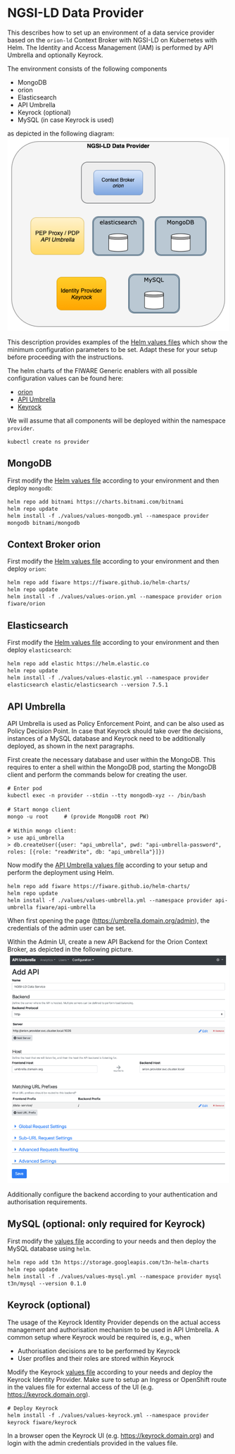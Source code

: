 # NGSI-LD Data Provider

This describes how to set up an environment of a data service provider based on 
the `orion-ld` Context Broker with NGSI-LD on Kubernetes with Helm. The Identity and 
Access Management (IAM) is performed by API Umbrella and optionally Keyrock.

The environment consists of the following components
* MongoDB
* orion
* Elasticsearch
* API Umbrella
* Keyrock (optional)
* MySQL (in case Keyrock is used)

as depicted in the following diagram:
![Components](./img/components.png "Components")

This description provides examples of the [Helm values files](./values) which show the minimum configuration 
parameters to be set. Adapt these for your setup before proceeding with the instructions.

The helm charts of the FIWARE Generic enablers with all possible configuration values can be found here:
* [orion](https://github.com/FIWARE/helm-charts/tree/main/charts/orion)
* [API Umbrella](https://github.com/FIWARE/helm-charts/tree/main/charts/api-umbrella)
* [Keyrock](https://github.com/FIWARE/helm-charts/tree/main/charts/keyrock)

We will assume that all components will be deployed within the namespace `provider`.
```shell
kubectl create ns provider
```




## MongoDB

First modify the [Helm values file](./values/values-mongodb.yml) according to your environment and 
then deploy `mongodb`:
```shell
helm repo add bitnami https://charts.bitnami.com/bitnami
helm repo update
helm install -f ./values/values-mongodb.yml --namespace provider mongodb bitnami/mongodb
```



## Context Broker orion

First modify the [Helm values file](./values/values-orion.yml) according to your environment and 
then deploy `orion`:
```shell
helm repo add fiware https://fiware.github.io/helm-charts/
helm repo update
helm install -f ./values/values-orion.yml --namespace provider orion fiware/orion
```


## Elasticsearch

First modify the [Helm values file](./values/values-elastic.yml) according to your environment and 
then deploy `elasticsearch`:
```shell
helm repo add elastic https://helm.elastic.co
helm repo update
helm install -f ./values/values-elastic.yml --namespace provider elasticsearch elastic/elasticsearch --version 7.5.1
```


## API Umbrella

API Umbrella is used as Policy Enforcement Point, and can be also used as Policy Decision Point. 
In case that Keyrock should take over the decisions, instances of a MySQL database and Keyrock need to be additionally 
deployed, as shown in the next paragraphs.

First create the necessary database and user within the MongoDB. This requires to enter a shell within the 
MongoDB pod, starting the MongoDB client and perform the commands below for creating the user.
```shell
# Enter pod
kubectl exec -n provider --stdin --tty mongodb-xyz -- /bin/bash

# Start mongo client
mongo -u root     # (provide MongoDB root PW)

# Within mongo client:
> use api_umbrella
> db.createUser({user: "api_umbrella", pwd: "api-umbrella-password", roles: [{role: "readWrite", db: "api_umbrella"}]})
```

Now modify the [API Umbrella values file](./values/values-umbrella.yml) according to your setup and perform 
the deployment using Helm.
```shell
helm repo add fiware https://fiware.github.io/helm-charts/
helm repo update
helm install -f ./values/values-umbrella.yml --namespace provider api-umbrella fiware/api-umbrella
```

When first opening the page (https://umbrella.domain.org/admin), the credentials of the admin user can be set.

Within the Admin UI, create a new API Backend for the Orion Context Broker, as depicted in the following picture.
![API Umbrella](./img/umbrella.png "API Umbrella")

Additionally configure the backend according to your authentication and authorisation requirements.



## MySQL (optional: only required for Keyrock)

First modify the [values file](./values/values-mysql.yml) according to your needs and then deploy the MySQL database using `helm`. 
```shell
helm repo add t3n https://storage.googleapis.com/t3n-helm-charts
helm repo update
helm install -f ./values/values-mysql.yml --namespace provider mysql t3n/mysql --version 0.1.0
```



## Keyrock (optional)

The usage of the Keyrock Identity Provider depends on the actual access management 
and authorisation mechanism to be used in API Umbrella. A common setup where Keyrock 
would be required is, e.g., when
* Authorisation decisions are to be performed by Keyrock
* User profiles and their roles are stored within Keyrock


Modify the Keyrock [values file](./values/values-keyrock.yml) according to your needs and deploy the Keyrock Identity Provider. 
Make sure to setup an Ingress or OpenShift route in the values file for external 
access of the UI (e.g. https://keyrock.domain.org).
```shell
# Deploy Keyrock
helm install -f ./values/values-keyrock.yml --namespace provider keyrock fiware/keyrock
```

In a browser open the Keyrock UI (e.g. https://keyrock.domain.org) and login with the admin credentials provided in 
the values file.

